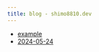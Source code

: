 ```yaml
---
title: blog - shimo8810.dev
---
```


- [example](/posts/2024-05-25)
- [2024-05-24](/posts/2024-05-24)
